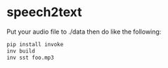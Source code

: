 # speech2text

Put your audio file to ./data then do like the following:

```bash
pip install invoke
inv build
inv sst foo.mp3
```